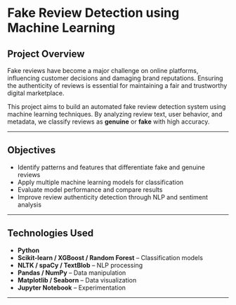# Fake Review Detection using Machine Learning

## Project Overview

Fake reviews have become a major challenge on online platforms, influencing customer decisions and damaging brand reputations. Ensuring the authenticity of reviews is essential for maintaining a fair and trustworthy digital marketplace.

This project aims to build an automated fake review detection system using machine learning techniques. By analyzing review text, user behavior, and metadata, we classify reviews as **genuine** or **fake** with high accuracy.

---

## Objectives

- Identify patterns and features that differentiate fake and genuine reviews
- Apply multiple machine learning models for classification
- Evaluate model performance and compare results
- Improve review authenticity detection through NLP and sentiment analysis

---

## Technologies Used

- **Python**  
- **Scikit-learn / XGBoost / Random Forest** – Classification models  
- **NLTK / spaCy / TextBlob** – NLP processing  
- **Pandas / NumPy** – Data manipulation  
- **Matplotlib / Seaborn** – Data visualization  
- **Jupyter Notebook** – Experimentation

---
